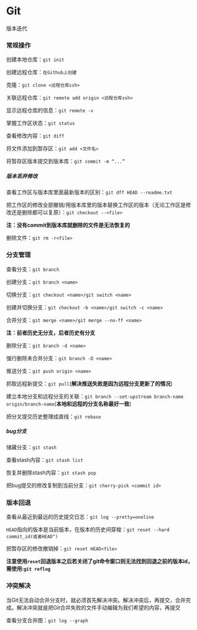 # Git

版本迭代

### 常规操作

创建本地仓库：`git init`

创建远程仓库：`在Github上创建`

克隆：`git clone <远程仓库ssh>`

关联远程仓库：`git remote add origin <远程仓库ssh>`

显示远程仓库的信息：`git remote -v`

掌握工作区状态：`git status`

查看修改内容：`git diff`

将文件添加到暂存区：`git add <文件名>`

将暂存区版本提交到版本库：`git commit -m “...”`

##### 版本丢弃修改

查看工作区与版本库里面最新版本的区别：`git dff HEAD --readme.txt`

把工作区的修改全部撤销/用版本库里的版本替换工作区的版本（无论工作区是修改还是删除都可以复原）：`git checkout --<file>`

**注：没有commit到版本库就删除的文件是无法恢复的**

删除文件：`git rm -r<file>`



### 分支管理

查看分支：`git branch`

创建分支：`git branch <name>`

切换分支：`git checkout <name>/git switch <name>`

创建并切换分支：`git checkout -b <name>/git switch -c <name>`

合并分支：`git merge <name>/git merge --no-ff <name>`

**注：前者历史无分支，后者历史有分支**

删除分支：`git branch -d <name>`

强行删除未合并分支：`git branch -D <name>`

推送分支：`git push origin <name>`

抓取远程新提交：`git pull`(**解决推送失败是因为远程分支更新了的情况**)

建立本地分支和远程分支的关联：`git branch --set-upstream branch-name origin/branch-name`(**本地和远程的分支名称最好一致**)

把分叉提交历史整理成直线：`git rebase`

##### bug分支

储藏分支：`git stash`

查看stash内容：`git stash list`

恢复并删除stash内容：`git stash pop`

把bug提交的修改复制到当前分支：`git cherry-pick <commit id>`

##### 

### 版本回退

查看从最近到最远的历史提交日志：`git log --pretty=oneline`

`HEAD`指向的版本是当前版本，在版本的历史间穿梭：`git reset --hard commit_id(或者HEAD^)`

把暂存区的修改撤销掉：`git reset HEAD<file>`

**注意使用`reset`回退版本之后若关闭了git命令窗口则无法找到回退之前的版本id，需使用:`git reflog`**



### 冲突解决

当Git无法自动合并分支时，就必须首先解决冲突。解决冲突后，再提交，合并完成。解决冲突就是把Git合并失败的文件手动编辑为我们希望的内容，再提交

查看分支合并图：`git log --graph`